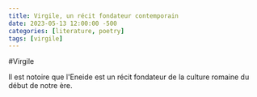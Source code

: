 ```yaml
---
title: Virgile, un récit fondateur contemporain
date: 2023-05-13 12:00:00 -500
categories: [literature, poetry]
tags: [virgile]
---
```


#Virgile

Il est notoire que l'Eneide est un récit fondateur de la culture romaine du début de notre ère.